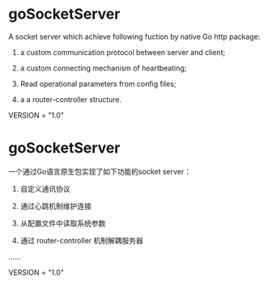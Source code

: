 # goSocketServer
A socket server which achieve following fuction by native Go http package:

  1. a custom communication protocol between server and client;
  
  2. a custom connecting mechanism of heartbeating;
  
  3. Read operational parameters from config files;
  
  4. a a router-controller structure.
  
  
VERSION = "1.0"

# goSocketServer
一个通过Go语言原生包实现了如下功能的socket server：

1. 自定义通讯协议

2. 通过心跳机制维护连接

3. 从配置文件中读取系统参数

4. 通过 router-controller 机制解耦服务器

......

VERSION = "1.0"
